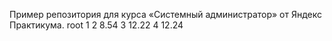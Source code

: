Пример репозитория для курса «Системный администратор» от Яндекс Практикума.
root
1
2 8.54
3 12.22
4 12.24
